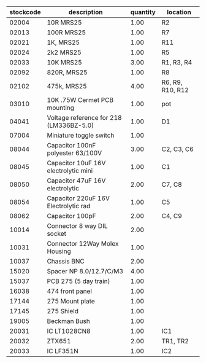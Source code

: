 |stockcode|description|quantity|location|
|---------|-----------|--------|--------|
|02004|10R MRS25|1.00|R2|
|02013|100R MRS25|1.00|R7|
|02021|1K, MRS25|1.00|R11|
|02024|2k2 MRS25|1.00|R5|
|02033|10K MRS25|3.00|R1, R3, R4|
|02092|820R, MRS25|1.00|R8|
|02102|475k, MRS25|4.00|R6, R9, R10, R12|
|03010|10K .75W Cermet PCB mounting|1.00|pot|
|04041|Voltage reference for 218 (LM336BZ-5.0)|1.00|D1|
|07004|Miniature toggle switch|1.00||
|08044|Capacitor 100nF polyester 63/100V|3.00|C2, C3, C6|
|08045|Capacitor 10uF 16V electrolytic mini|1.00|C1|
|08050|Capacitor 47uF 16V electrolytic|2.00|C7, C8|
|08054|Capacitor 220uF 16V Electrolytic rad|1.00|C5|
|08062|Capacitor 100pF|2.00|C4, C9|
|10014|Connector 8 way DIL socket|2.00||
|10031|Connector 12Way Molex Housing|1.00||
|10037|Chassis BNC|2.00||
|15020|Spacer NP 8.0/12.7/C/M3|4.00||
|15037|PCB 275 (5 day train)|1.00||
|16038|474 front panel|1.00||
|17144|275 Mount plate|1.00||
|17145|275 Shield|1.00||
|19005|Beckman Bush|1.00||
|20031|IC LT1028CN8|1.00|IC1|
|20032|ZTX651|2.00|TR1, TR2|
|20033|IC LF351N|1.00|IC2|
